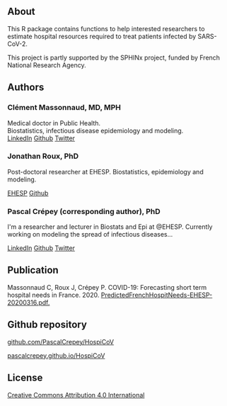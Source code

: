 ## About

This R package contains functions to help interested researchers to estimate hospital resources required to treat patients infected by SARS-CoV-2.

This project is partly supported by the SPHINx project, funded by French National Research Agency.


## Authors
### Clément Massonnaud, MD, MPH

Medical doctor in Public Health.  
Biostatistics, infectious disease epidemiology and modeling.  
<a href="https://www.linkedin.com/in/clément-massonnaud-30a962158" target="_blank">LinkedIn</a>
<a href="https://github.com/ClementMassonnaud" target="_blank">Github</a>
<a href="https://twitter.com/CMassonnaud?s=03" target="_blank">Twitter</a>

### Jonathan Roux, PhD

Post-doctoral researcher at EHESP.
Biostatistics, epidemiology and modeling.

<a href="https://www.ehesp.fr/annuaire/enseignement-recherche/jonathan-roux/" target="_blank">EHESP</a>
<a href="https://github.com/JonathanRoux85" target="_blank">Github</a>

### Pascal Crépey (corresponding author), PhD

I'm a researcher and lecturer in Biostats and Epi at @EHESP. Currently working on modeling the spread of infectious diseases...  

<a href="https://www.linkedin.com/in/pascalcrepey/" target="_blank">LinkedIn</a>
<a href="https://github.com/PascalCrepey" target="_blank">Github</a>
<a href="https://twitter.com/PascalCrepey" target="_blank">Twitter</a>


## Publication

Massonnaud C, Roux J, Crépey P. COVID-19: Forecasting short term hospital needs in France.
2020. <a href="https://www.ea-reperes.com/wp-content/uploads/2020/03/PredictedFrenchHospitNeeds-EHESP-20200316.pdf." target="_blank">PredictedFrenchHospitNeeds-EHESP-20200316.pdf.</a>


## Github repository

<a href="https://github.com/PascalCrepey/HospiCoV" target="_blank">github.com/PascalCrepey/HospiCoV</a>

<a href="https://pascalcrepey.github.io/HospiCoV" target="_blank">pascalcrepey.github.io/HospiCoV</a>

## License

<a href="https://github.com/PascalCrepey/HospiCoV/blob/master/LICENSE.md" target="_blank">Creative Commons Attribution 4.0 International</a>




